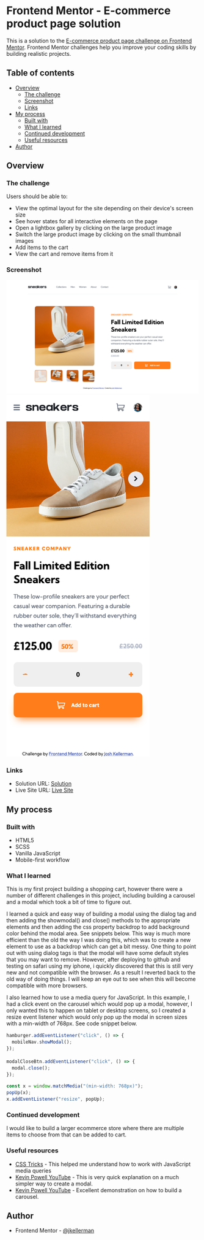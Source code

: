 # Frontend Mentor - E-commerce product page solution

This is a solution to the [E-commerce product page challenge on Frontend Mentor](https://www.frontendmentor.io/challenges/ecommerce-product-page-UPsZ9MJp6). Frontend Mentor challenges help you improve your coding skills by building realistic projects.

## Table of contents

- [Overview](#overview)
  - [The challenge](#the-challenge)
  - [Screenshot](#screenshot)
  - [Links](#links)
- [My process](#my-process)
  - [Built with](#built-with)
  - [What I learned](#what-i-learned)
  - [Continued development](#continued-development)
  - [Useful resources](#useful-resources)
- [Author](#author)

## Overview

### The challenge

Users should be able to:

- View the optimal layout for the site depending on their device's screen size
- See hover states for all interactive elements on the page
- Open a lightbox gallery by clicking on the large product image
- Switch the large product image by clicking on the small thumbnail images
- Add items to the cart
- View the cart and remove items from it

### Screenshot

![desktop](images/screenshots/screenshot%201.png)
![mobile](images/screenshots/screenshot%202.png)

### Links

- Solution URL: [Solution](https://github.com/jkellerman/ecommerce-product-page-main)
- Live Site URL: [Live Site](https://jkellerman.github.io/ecommerce-product-page-main/)

## My process

### Built with

- HTML5
- SCSS
- Vanilla JavaScript
- Mobile-first workflow

### What I learned

This is my first project building a shopping cart, however there were a number of different challenges in this project, including building a carousel and a modal which took a bit of time to figure out.

I learned a quick and easy way of building a modal using the dialog tag and then adding the showmodal() and close() methods to the appropriate elements and then adding the css property backdrop to add background color behind the modal area. See snippets below. This way is much more efficient than the old the way I was doing this, which was to create a new element to use as a backdrop which can get a bit messy. One thing to point out with using dialog tags is that the modal will have some default styles that you may want to remove. However, after deploying to github and testing on safari using my iphone, i quickly discovered that this is still very new and not compatible with the browser. As a result I reverted back to the old way of doing things. I will keep an eye out to see when this will become compatible with more browsers.

I also learned how to use a media query for JavaScript. In this example, I had a click event on the carousel which would pop up a modal, however, I only wanted this to happen on tablet or desktop screens, so I created a resize event listener which would only pop up the modal in screen sizes with a min-width of 768px. See code snippet below.

```js
hamburger.addEventListener("click", () => {
  mobileNav.showModal();
});

modalCloseBtn.addEventListener("click", () => {
  modal.close();
});
```

```js
const x = window.matchMedia("(min-width: 768px)");
popUp(x);
x.addEventListener("resize", popUp);
```

### Continued development

I would like to build a larger ecommerce store where there are multiple items to choose from that can be added to cart.

### Useful resources

- [CSS Tricks](https://css-tricks.com/working-with-javascript-media-queries/) - This helped me understand how to work with JavaScript media queries
- [Kevin Powell YouTube](https://www.youtube.com/watch?v=hGRzVoaXqJI&list=PL-2rGHvBxh36Bl449sRuOjnT_WjZimeCs&index=16) - This is very quick explanation on a much simpler way to create a modal.
- [Kevin Powell YouTube](https://www.youtube.com/watch?v=VYsVOamdB0g&list=PL-2rGHvBxh36Bl449sRuOjnT_WjZimeCs&index=14&t=1133s) - Excellent demonstration on how to build a carousel.

## Author

- Frontend Mentor - [@jkellerman](https://www.frontendmentor.io/profile/jkellerman)
